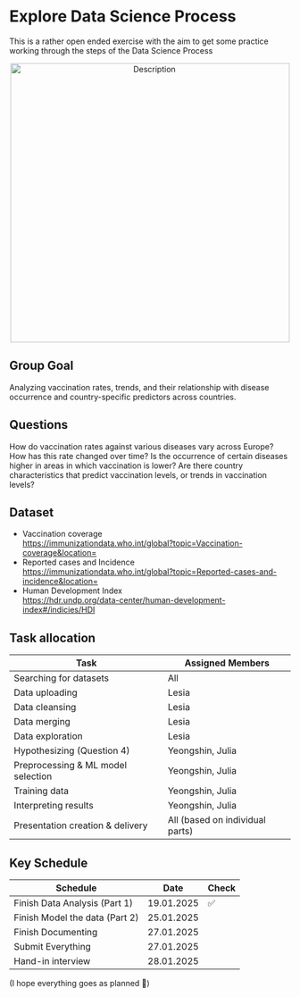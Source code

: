 # Explore Data Science Process
This is a rather open ended exercise with the aim to get some practice working through the steps of the Data Science Process
<p align="center">
  <img src="https://github.com/user-attachments/assets/823187b8-8934-48bc-b45f-3dd2eed587b0" alt="Description" width="500">
</p>


## Group Goal
Analyzing vaccination rates, trends, and their relationship with disease occurrence and country-specific predictors across countries.

## Questions
How do vaccination rates against various diseases vary across Europe? How has this rate changed over time? Is the occurrence of certain diseases higher in areas in which vaccination is lower? Are there country characteristics that predict vaccination levels, or trends in vaccination levels?

## Dataset 
- Vaccination coverage  
  https://immunizationdata.who.int/global?topic=Vaccination-coverage&location=
- Reported cases and Incidence  
  https://immunizationdata.who.int/global?topic=Reported-cases-and-incidence&location=
- Human Development Index  
  https://hdr.undp.org/data-center/human-development-index#/indicies/HDI

## Task allocation
| **Task**                          | **Assigned Members**            |
|-----------------------------------|---------------------------------|
| Searching for datasets            | All                             |
| Data uploading                    | Lesia                           |
| Data cleansing                    | Lesia                           |
| Data merging                      | Lesia                           |
| Data exploration                  | Lesia                           |
| Hypothesizing (Question 4)        | Yeongshin, Julia                |
| Preprocessing & ML model selection| Yeongshin, Julia                |
| Training data                     | Yeongshin, Julia                |
| Interpreting results              | Yeongshin, Julia                |
| Presentation creation & delivery  | All (based on individual parts) |


## Key Schedule
| **Schedule**                          | **Date**   | **Check** |
|---------------------------------------|------------|-----------|
| Finish Data Analysis (Part 1)         | 19.01.2025 |     ✅    |
| Finish Model the data (Part 2)        | 25.01.2025 |           |
| Finish Documenting                    | 27.01.2025 |           |
| Submit Everything                     | 27.01.2025 |           |
| Hand-in interview                     | 28.01.2025 |           |

(I hope everything goes as planned 🙏)
